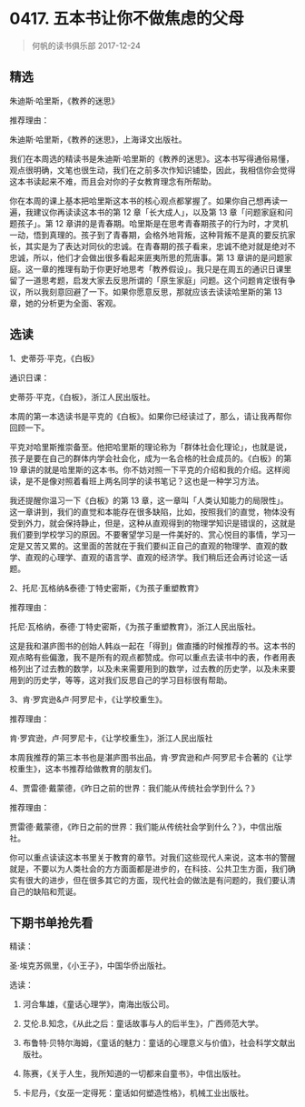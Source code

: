 # 0417. 五本书让你不做焦虑的父母
> 何帆的读书俱乐部
2017-12-24

## 精选

朱迪斯·哈里斯，《教养的迷思》

推荐理由：

朱迪斯·哈里斯，《教养的迷思》，上海译文出版社。

我们在本周选的精读书是朱迪斯·哈里斯的《教养的迷思》。这本书写得通俗易懂，观点很明确，文笔也很生动，我们在之前多次作知识铺垫，因此，我相信你会觉得这本书读起来不难，而且会对你的子女教育理念有所帮助。

你在本周的课上基本把哈里斯这本书的核心观点都掌握了。如果你自己想再读一遍，我建议你再读读这本书的第 12 章「长大成人」，以及第 13 章「问题家庭和问题孩子」。第 12 章讲的是青春期。哈里斯是在思考青春期孩子的行为时，才灵机一动，悟到真理的。孩子到了青春期，会格外地背叛，这种背叛不是真的要反抗家长，其实是为了表达对同伙的忠诚。在青春期的孩子看来，忠诚不绝对就是绝对不忠诚，所以，他们才会做出很多看起来匪夷所思的荒唐事。第 13 章讲的是问题家庭。这一章的推理有助于你更好地思考「教养假设」。我只是在周五的通识日课里留了一道思考题，启发大家去反思所谓的「原生家庭」问题。这个问题肯定很有争议，所以我刻意回避了一下。如果你愿意反思，那就应该去读读哈里斯的第 13 章，她的分析更为全面、客观。

## 选读

1、史蒂芬·平克，《白板》

通识日课：

史蒂芬·平克，《白板》，浙江人民出版社。

本周的第一本选读书是平克的《白板》。如果你已经读过了，那么，请让我再帮你回顾一下。

平克对哈里斯推崇备至。他把哈里斯的理论称为「群体社会化理论」，也就是说，孩子是要在自己的群体内学会社会化，成为一名合格的社会成员的。《白板》的第 19 章讲的就是哈里斯的这本书。你不妨对照一下平克的介绍和我的介绍。这样阅读，是不是像对照着看班上两名同学的读书笔记？这也是一种学习方法。

我还提醒你温习一下《白板》的第 13 章，这一章叫「人类认知能力的局限性」。这一章讲到，我们的直觉和本能存在很多缺陷，比如，按照我们的直觉，物体没有受到外力，就会保持静止，但是，这种从直观得到的物理学知识是错误的，这就是我们要到学校学习的原因。不要奢望学习是一件美好的、赏心悦目的事情，学习一定是又苦又累的。这里面的苦就在于我们要纠正自己的直观的物理学、直观的数学、直观的心理学、直观的语言学、直观的经济学。我们稍后还会再讨论这一话题。

2、托尼·瓦格纳&泰德·丁特史密斯，《为孩子重塑教育》

推荐理由：

托尼·瓦格纳，泰德·丁特史密斯，《为孩子重塑教育》，浙江人民出版社。

这是我和湛庐图书的创始人韩焱一起在「得到」做直播的时候推荐的书。这本书的观点略有些偏激，我不是所有的观点都赞成。你可以重点去读书中的表，作者用表格列出了过去教的数学，以及未来需要用到的数学，过去教的历史学，以及未来要用到的历史学，等等，这对我们反思自己的学习目标很有帮助。

3、肯·罗宾逊&卢·阿罗尼卡，《让学校重生》。

推荐理由：

肯·罗宾逊，卢·阿罗尼卡，《让学校重生》，浙江人民出版社

本周我推荐的第三本书也是湛庐图书出品，肯·罗宾逊和卢·阿罗尼卡合著的《让学校重生》，这本书推荐给做教育的朋友们。

4、贾雷德·戴蒙德，《昨日之前的世界：我们能从传统社会学到什么？》

推荐理由：

贾雷德·戴蒙德，《昨日之前的世界：我们能从传统社会学到什么？》，中信出版社。

你可以重点读读这本书里关于教育的章节。对我们这些现代人来说，这本书的警醒就是，不要以为人类社会的方方面面都是进步的，在科技、公共卫生方面，我们确实有很大的进步，但在很多其它的方面，现代社会的做法是有问题的，我们要认清自己的缺陷和荒诞。

## 下期书单抢先看

精读：

圣·埃克苏佩里，《小王子》，中国华侨出版社。

选读：

1. 河合隼雄，《童话心理学》，南海出版公司。

2. 艾伦.B.知念，《从此之后：童话故事与人的后半生》，广西师范大学。
3. 布鲁特·贝特尔海姆，《童话的魅力：童话的心理意义与价值》，社会科学文献出版社。
4. 陈赛，《关于人生，我所知道的一切都来自童书》，中信出版社。
5. 卡尼丹，《女巫一定得死：童话如何塑造性格》，机械工业出版社。